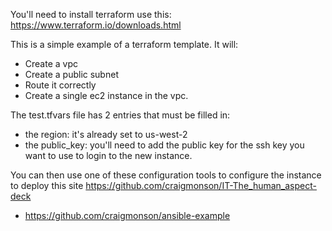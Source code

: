 You'll need to install terraform use this: https://www.terraform.io/downloads.html

This is a simple example of a terraform template.  It will:
  * Create a vpc
  * Create a public subnet
  * Route it correctly
  * Create a single ec2 instance in the vpc.

The test.tfvars file has 2 entries that must be filled in:
  * the region: it's already set to us-west-2
  * the public_key: you'll need to add the public key for the ssh key you want to use to login to the new instance.

You can then use one of these configuration tools to configure the instance to deploy this site https://github.com/craigmonson/IT-The_human_aspect-deck
  * https://github.com/craigmonson/ansible-example
